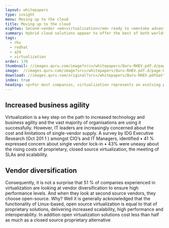 ```yaml
---
layout: whitepapers
type: insight
menu: Moving up to the cloud
title: Moving up to the cloud
eightws: Second-vendor <em>virtualisation</em> ready to <em>take advantage</em> of the cloud
summary: Hybrid cloud solutions appear to offer the best of both worlds – IT retain control of data in a private cloud and can utilise public cloud providers that offer a way to buy computing capacity using Opex. 
tags:
  - rhv
  - redhat
  - a24
  - virtualization
order: 170
thumbnail: //images.quru.com/image?src=/whitepapers/Quru-RHEV.pdf.d/page-00001.png&bottom=0.50625&right=0.99559&left=0.03965
image:  //images.quru.com/image?src=/whitepapers/Quru-RHEV.pdf.d/page-00001.png
download: //images.quru.com/original?src=/whitepapers/Quru-RHEV.pdf&attach=1
index: true
heading: <p>For most companies, virtualization represents an evolving process of achieving greater data centre power and agility. As organisations consider second-vendor virtualization adoption to protect themselves from proprietary costs, open source is being seen as a viable alternative. KVM-based products such as Red Hat Enterprise Virtualization offer lower costs, higher performance, unmatched scalability and the capacity to virtualize mixed Linux / Windows environments.</p><p> This paper explores the journey organisations are taking from single source to multi-vendor virtualization and getting themselves ready to take advantage of the huge business capability opportunities offered by cloud technologies.</p>
---
```


## Increased business agility
Virtualization is a key step on the path to increased
technology and business agility and the vast majority of
organisations are using it successfully. However, IT
leaders are increasingly concerned about the cost and
limitations of single-vendor supply.
A survey by IDG Executive Research (Oct 201 1 )
amongst CIO’s and IT Managers, identified
• 41 % expressed concern about single vendor lock-in
• 43% were uneasy about the rising costs of
proprietary, closed source virtualization, the meeting of
SLAs and scalability.

## Vendor diversification
Consequently, it is not a surprise that 51 % of
companies experienced in virtualization are looking at
vendor diversification to ensure high performance
levels.
And when they look at second source vendors, they
choose open-source. Why? Well it is generally
acknowledged that the functionality of Linux-based,
open source virtualization is equal to that of proprietary
solutions, delivering increased scalability, high
performance and interoperability. In addition open
virtualization solutions cost less than half as much as a
closed source proprietary alternative
